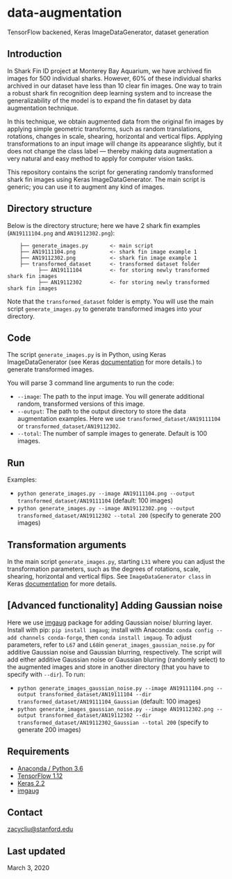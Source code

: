 # data-augmentation
TensorFlow backened, Keras ImageDataGenerator, dataset generation

## Introduction
In Shark Fin ID project at Monterey Bay Aquarium, we have archived fin images for 500 individual sharks. However, 60% of these individual sharks archived in our dataset have less than 10 clear fin images. One way to train a robust shark fin recognition deep learning system and to increase the generalizability of the model is to expand the fin dataset by data augmentation technique. 

In this technique, we obtain augmented data from the original fin images by applying simple geometric transforms, such as random translations, rotations, changes in scale, shearing, horizontal and vertical flips. Applying transformations to an input image will change its appearance slightly, but it does not change the class label — thereby making data augmentation a very natural and easy method to apply for computer vision tasks.

This repository contains the script for generating randomly transformed shark fin images using Keras ImageDataGenerator. The main script is generic; you can use it to augment any kind of images.

## Directory structure
Below is the directory structure; here we have 2 shark fin examples (`AN19111104.png` and `AN19112302.png`):

```
    ├── generate_images.py       <- main script
    ├── AN19111104.png           <- shark fin image example 1
    ├── AN19112302.png           <- shark fin image example 1
    ├── transformed_dataset      <- transformed dataset folder
          ├── AN19111104         <- for storing newly transformed shark fin images
          ├── AN19112302         <- for storing newly transformed shark fin images
```
Note that the `transformed_dataset` folder is empty. You will use the main script `generate_images.py` to generate transformed images into your directory.

## Code
The script `generate_images.py` is in Python, using Keras ImageDataGenerator (see Keras [documentation](https://keras.io/preprocessing/image/) for more details.) to generate transformed images. 

You will parse 3 command line arguments to run the code:
- `--image`: The path to the input image. You will generate additional random, transformed versions of this image.
- `--output`: The path to the output directory to store the data augmentation examples. Here we use `transformed_dataset/AN19111104` or `transformed_dataset/AN19112302`.
- `--total`: The number of sample images to generate. Default is 100 images.

## Run
Examples:
- `python generate_images.py --image AN19111104.png --output transformed_dataset/AN19111104` (default: 100 images)
- `python generate_images.py --image AN19112302.png --output transformed_dataset/AN19112302 --total 200` (specify to generate 200 images)

## Transformation arguments
In the main script `generate_images.py`, starting `L31` where you can adjust the transformation parameters, such as the degrees of rotations, scale, shearing, horizontal and vertical flips. See `ImageDataGenerator class` in Keras [documentation](https://keras.io/preprocessing/image/) for more details.

## [Advanced functionality] Adding Gaussian noise
Here we use [imgaug](https://github.com/aleju/imgaug) package for adding Gaussian noise/ blurring layer. Install with pip: `pip install imgaug`; install with Anaconda: `conda config --add channels conda-forge`, then `conda install imgaug`. To adjust parameters, refer to `L67` and `L68`in `generat_images_gaussian_noise.py` for additive Gaussian noise and Gaussian blurring, respectively. The script will add either additive Gaussian noise or Gaussian blurring (randomly select) to the augmented images and store in another directory (that you have to specify with `--dir`). To run:

- `python generate_images_gaussian_noise.py --image AN19111104.png --output transformed_dataset/AN19111104 --dir transformed_dataset/AN19111104_Gaussian` (default: 100 images)
- `python generate_images_gaussian_noise.py --image AN19112302.png --output transformed_dataset/AN19112302 --dir transformed_dataset/AN19112302_Gaussian --total 200` (specify to generate 200 images)

## Requirements
- [Anaconda / Python 3.6](https://www.continuum.io/downloads)
- [TensorFlow 1.12](https://www.tensorflow.org/)
- [Keras 2.2](https://keras.io/)
- [imgaug](https://github.com/aleju/imgaug)

## Contact
zacycliu@stanford.edu

## Last updated
March 3, 2020



